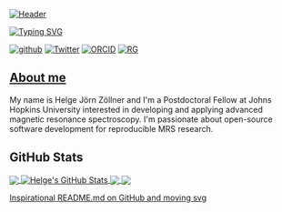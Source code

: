 [![Header](https://github.com/HJZollner/github-profile-hjzollner/blob/19fc0dbb21ae7644e681bc6039391528a22d9740/TW_banner.png "Header")](https://hjzollner.github.io/)

[![Typing SVG](https://readme-typing-svg.herokuapp.com?color=%232BBC8A&duration=4000&width=650&lines=Advanced+magnetic+resonance+spectroscopy+of+the+brain;Develop+new+linear-combination+modeling+methods;Investigate+GABA+%26+GSH+and+many+more...;Open+and+reproducible+MRS+research;Open-source+software+development;Tufte-eske+visualization)](https://git.io/typing-svg)

[![github](https://img.shields.io/badge/HJZollner-000000?style=for-the-badge&logo=GitHub&logoColor=2bbc8a)](https://github.com/HJZollner)
[![Twitter](https://img.shields.io/badge/HelgeZollner-000000?style=for-the-badge&logo=Twitter&logoColor=2bbc8a)](https://twitter.com/HelgeZollner)
[![ORCID](https://img.shields.io/badge/ORCID-000000?style=for-the-badge&logo=ORCID&logoColor=2bbc8a)](https://orcid.org/0000-0002-7148-292X)
[![RG](https://img.shields.io/badge/RG-000000?style=for-the-badge&logo=ResearchGate&logoColor=2bbc8a)](https://www.researchgate.net/profile/Helge-Joern-Zoellner)

## [About me](https://hjzollner.github.io/)
My name is Helge Jörn Zöllner and I'm a Postdoctoral Fellow at Johns Hopkins University interested in developing and applying advanced magnetic resonance spectroscopy. I'm passionate about open-source software development for reproducible MRS research.

## GitHub Stats

<a href="https://github.com/HJZollner/github-profile-hjzollner">
  <img align="center" src="https://github-readme-stats.vercel.app/api/top-langs/?username=HJZollner&hide=java,html,tex&title_color=ffffff&text_color=c9cacc&icon_color=2bbc8a&bg_color=1d1f21&langs_count=3" />
</a>
<a href="https://github.com/HJZollner/github-profile-hjzollner">
  <img align="center" src="https://github-readme-stats.vercel.app/api?username=HJZollner&show_icons=true&line_height=27&count_private=true&title_color=ffffff&text_color=c9cacc&icon_color=2bbc8a&bg_color=1d1f21" alt="Helge's GitHub Stats" />
</a>

<a href="https://github.com/HJZollner/SpecVis">
  <img align="center" src="https://github-readme-stats.vercel.app/api/pin/?username=HJZollner&repo=SpecVis&title_color=ffffff&text_color=c9cacc&icon_color=2bbc8a&bg_color=1d1f21" />
</a>


<a href="https://github.com/schorschinho/osprey">
  <img align="center" src="https://github-readme-stats.vercel.app/api/pin/?username=Schorschinho&repo=osprey&title_color=ffffff&text_color=c9cacc&icon_color=2bbc8a&bg_color=1d1f21" />
</a>    



<!-- links to social media icons -->

<!-- links to your social media accounts -->

[1]: https://twitter.com/HelgeZollner
[2]: https://github.com/HJZollner


[Inspirational README.md on GitHub and moving svg](https://github.com/DenverCoder1/DenverCoder1)
